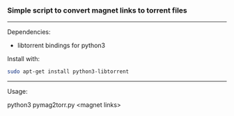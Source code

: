 <h3>Simple script to convert magnet links to torrent files</h3>

---

Dependencies:

<ul><li>libtorrent bindings for python3</li></ul>

Install with: 

```bash
sudo apt-get install python3-libtorrent
```
---

Usage:

python3 pymag2torr.py &lt;magnet links&gt;